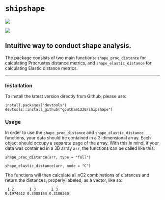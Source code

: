 # `shipshape`

[![](https://travis-ci.org/goutham1220/shipshape.svg?branch=master)](https://travis-ci.org/goutham1220/shipshape)

[![](https://cranlogs.r-pkg.org/badges/grand-total/shipshape)](https://cranlogs.r-pkg.org/badges/grand-total/shipshape)

## Intuitive way to conduct shape analysis.

The package consists of two main functions: `shape_proc_distance` for calculating Procrustes distance metrics, and `shape_elastic_distance` for calculating Elastic distance metrics.
 
---------------

### Installation

To install the latest version directly from Github, please use:
<pre><code>install.packages("devtools")
devtools::install_github("goutham1220/shipshape")
</code></pre>

### Usage

In order to use the `shape_proc_distance` and `shape_elastic_distance` functions, your data should be contained in a 3-dimensional array. 
Each object should occupy a separate page of the array. With this in mind, if your data was contained in a 3D array `arr`, the functions can be called like this:
<pre><code>shape_proc_distance(arr, type = "full")</code></pre>
<pre><code>shape_elastic_distance(arr, mode = "C")</code></pre>

The functions will then calculate all nC2 combinations of distances and return the distances, properly labeled, as a vector, like so:

<pre><code> 1 2       1 3       2 3 
0.1974612 0.3008154 0.3186260</code></pre>
